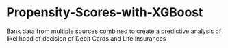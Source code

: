 # Propensity-Scores-with-XGBoost
Bank data from multiple sources combined to create a predictive analysis of likelihood of decision of Debit Cards and Life Insurances
